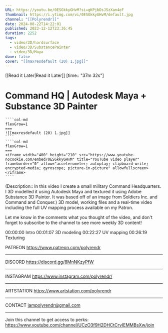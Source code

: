 ```yaml
---
URL: https://youtu.be/0ESGkkyGHvM?si=gKPjbDsJSzXan4eF
thumbnail: https://i.ytimg.com/vi/0ESGkkyGHvM/default.jpg
channel: "[[Polyrendr]]"
date: 2024-08-22T14:22:01
published: 2023-12-12T23:36:45
duration: 2252
tags:
  - video/3D/hardsurface
  - video/3D/SubstancePainter
  - video/3D/Maya
done: false
cover: "[[maxresdefault (20) 1.jpg]]"
---
```

[[Read it Later|Read it Later]] [time:: "37m 32s"]
# Command HQ | Autodesk Maya + Substance 3D Painter
`````col
````col-md
flexGrow=1
===
![[maxresdefault (20) 1.jpg]]
````
````col-md
flexGrow=1
===
<iframe width="400" height="210" src="https://www.youtube-nocookie.com/embed/0ESGkkyGHvM" title="YouTube video player" frameborder="0" allow="accelerometer; autoplay; clipboard-write; encrypted-media; gyroscope; picture-in-picture" allowfullscreen></iframe>
````
`````
(Description:: In this video I create a small military Command Headquarters. I 3D modelled it using Autodesk Maya and textured it using Adobe Substance 3D Painter. It was based off of an image from Soldiers Inc. and Command and Conquer.)
3D model, working files and a real-time video including the full UV mapping process available on my Patron.

Let me know in the comments what you thought of the video, and don't forget to subscribe to the channel to see more weekly 3D content!

00:00:00 Intro
00:01:07 3D modeling
00:22:27 UV mapping
00:26:19 Texturing

PATREON
https://www.patreon.com/polyrendr

---------------------------------------------------------------------------------------------------------------------------

DISCORD
https://discord.gg/8MnNKzyPfW

---------------------------------------------------------------------------------------------------------------------------

INSTAGRAM
https://www.instagram.com/polyrendr/

---------------------------------------------------------------------------------------------------------------------------

ARTSTATION
https://www.artstation.com/polyrendr

---------------------------------------------------------------------------------------------------------------------------

CONTACT
iampolyrendr@gmail.com
 
---------------------------------------------------------------------------------------------------------------------------

Join this channel to get access to perks:
https://www.youtube.com/channel/UCzO3f9H2DHCtCrvIEMMBsXw/join
